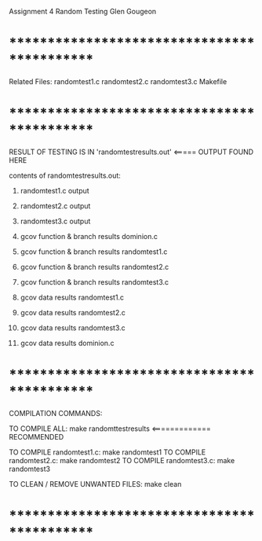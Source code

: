 Assignment 4 Random Testing
Glen Gougeon
# *******************************************
Related Files:
randomtest1.c
randomtest2.c
randomtest3.c
Makefile
# *******************************************
RESULT OF TESTING IS IN 'randomtestresults.out' <===== OUTPUT FOUND HERE

contents of randomtestresults.out:
1. randomtest1.c output
2. randomtest2.c output
3. randomtest3.c output

4. gcov function & branch results dominion.c
5. gcov function & branch results randomtest1.c
6. gcov function & branch results randomtest2.c
7. gcov function & branch results randomtest3.c

8. gcov data results randomtest1.c
9. gcov data results randomtest2.c
10. gcov data results randomtest3.c
11. gcov data results dominion.c

# *******************************************
COMPILATION COMMANDS:

TO COMPILE ALL: make randomttestresults <============= RECOMMENDED

TO COMPILE randomtest1.c: make randomtest1
TO COMPILE randomtest2.c: make randomtest2
TO COMPILE randomtest3.c: make randomtest3

TO CLEAN / REMOVE UNWANTED FILES: make clean

# *******************************************
